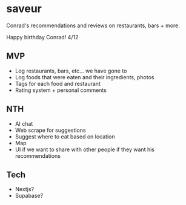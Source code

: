 # saveur
Conrad's recommendations and reviews on restaurants, bars + more. 

Happy birthday Conrad! 4/12 

## MVP
- Log restaurants, bars, etc... we have gone to
- Log foods that were eaten and their ingredients, photos
- Tags for each food and restaurant
- Rating system + personal comments

## NTH
- AI chat 
- Web scrape for suggestions
- Suggest where to eat based on location
- Map
- UI if we want to share with other people if they want his recommendations

## Tech
- Nextjs?
- Supabase?
